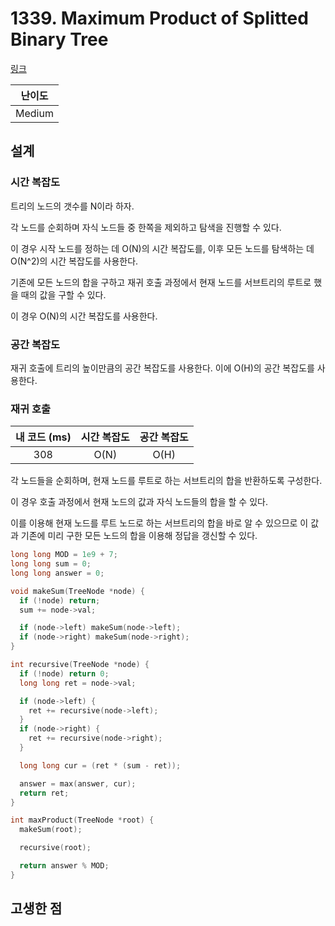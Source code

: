 # 1339. Maximum Product of Splitted Binary Tree

[링크](https://leetcode.com/problems/maximum-product-of-splitted-binary-tree/description/)

| 난이도 |
| :----: |
| Medium |

## 설계

### 시간 복잡도

트리의 노드의 갯수를 N이라 하자.

각 노드를 순회하며 자식 노드들 중 한쪽을 제외하고 탐색을 진행할 수 있다.

이 경우 시작 노드를 정하는 데 O(N)의 시간 복잡도를, 이후 모든 노드를 탐색하는 데 O(N^2)의 시간 복잡도를 사용한다.

기존에 모든 노드의 합을 구하고 재귀 호출 과정에서 현재 노드를 서브트리의 루트로 했을 때의 값을 구할 수 있다.

이 경우 O(N)의 시간 복잡도를 사용한다.

### 공간 복잡도

재귀 호출에 트리의 높이만큼의 공간 복잡도를 사용한다. 이에 O(H)의 공간 복잡도를 사용한다.

### 재귀 호출

| 내 코드 (ms) | 시간 복잡도 | 공간 복잡도 |
| :----------: | :---------: | :---------: |
|     308      |    O(N)     |    O(H)     |

각 노드들을 순회하며, 현재 노드를 루트로 하는 서브트리의 합을 반환하도록 구성한다.

이 경우 호출 과정에서 현재 노드의 값과 자식 노드들의 합을 할 수 있다.

이를 이용해 현재 노드를 루트 노드로 하는 서브트리의 합을 바로 알 수 있으므로 이 값과 기존에 미리 구한 모든 노드의 합을 이용해 정답을 갱신할 수 있다.

```cpp
long long MOD = 1e9 + 7;
long long sum = 0;
long long answer = 0;

void makeSum(TreeNode *node) {
  if (!node) return;
  sum += node->val;

  if (node->left) makeSum(node->left);
  if (node->right) makeSum(node->right);
}

int recursive(TreeNode *node) {
  if (!node) return 0;
  long long ret = node->val;

  if (node->left) {
    ret += recursive(node->left);
  }
  if (node->right) {
    ret += recursive(node->right);
  }

  long long cur = (ret * (sum - ret));

  answer = max(answer, cur);
  return ret;
}

int maxProduct(TreeNode *root) {
  makeSum(root);

  recursive(root);

  return answer % MOD;
}
```

## 고생한 점
